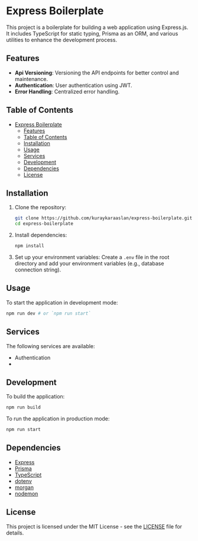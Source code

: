 # Express Boilerplate

This project is a boilerplate for building a web application using Express.js. It includes TypeScript for static typing, Prisma as an ORM, and various utilities to enhance the development process.

## Features

- **Api Versioning**: Versioning the API endpoints for better control and maintenance.
- **Authentication**: User authentication using JWT.
- **Error Handling**: Centralized error handling.

## Table of Contents

- [Express Boilerplate](#express-boilerplate)
  - [Features](#features)
  - [Table of Contents](#table-of-contents)
  - [Installation](#installation)
  - [Usage](#usage)
  - [Services](#services)
  - [Development](#development)
  - [Dependencies](#dependencies)
  - [License](#license)

## Installation

1. Clone the repository:
    ```bash
    git clone https://github.com/kuraykaraaslan/express-boilerplate.git
    cd express-boilerplate
    ```

2. Install dependencies:
    ```bash
    npm install
    ```

3. Set up your environment variables:
    Create a `.env` file in the root directory and add your environment variables (e.g., database connection string).

## Usage

To start the application in development mode:
```bash
npm run dev # or `npm run start`
```

## Services

The following services are available:
- Authentication
- 

## Development

To build the application:
```bash
npm run build
```

To run the application in production mode:
```bash
npm run start
```

## Dependencies

- [Express](https://expressjs.com/)
- [Prisma](https://www.prisma.io/)
- [TypeScript](https://www.typescriptlang.org/)
- [dotenv](https://www.npmjs.com/package/dotenv)
- [morgan](https://www.npmjs.com/package/morgan)
- [nodemon](https://www.npmjs.com/package/nodemon)


## License

This project is licensed under the MIT License - see the [LICENSE](LICENSE) file for details.
```


